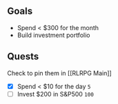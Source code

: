 ## Goals
- Spend < $300 for the month
- Build investment portfolio

## Quests
Check to pin them in [[RLRPG Main]]

- [x] Spend < $10 for the day `5`
- [ ] Invest $200 in S&P500 `100`